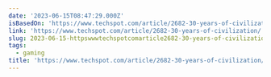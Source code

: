 ```yaml
---
date: '2023-06-15T08:47:29.000Z'
isBasedOn: 'https://www.techspot.com/article/2682-30-years-of-civilization/'
link: 'https://www.techspot.com/article/2682-30-years-of-civilization/'
slug: 2023-06-15-httpswwwtechspotcomarticle2682-30-years-of-civilization
tags:
  - gaming
title: 'https://www.techspot.com/article/2682-30-years-of-civilization/'
---
```


